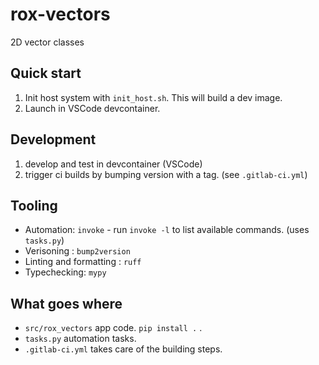 # rox-vectors



2D vector classes



## Quick start



1. Init host system with `init_host.sh`. This will build a dev image.
2. Launch in VSCode devcontainer.




## Development


1. develop and test in devcontainer (VSCode)
2. trigger ci builds by bumping version with a tag. (see `.gitlab-ci.yml`)

## Tooling

* Automation: `invoke` - run `invoke -l` to list available commands. (uses `tasks.py`)
* Verisoning : `bump2version`
* Linting and formatting : `ruff`
* Typechecking: `mypy`

## What goes where
* `src/rox_vectors` app code. `pip install .` .
* `tasks.py` automation tasks.
* `.gitlab-ci.yml` takes care of the building steps.


